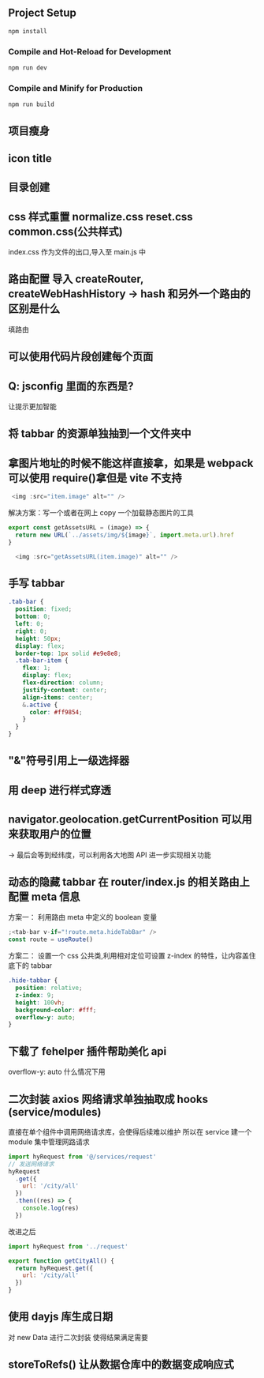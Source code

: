 ## Project Setup

```sh
npm install
```

### Compile and Hot-Reload for Development

```sh
npm run dev
```

### Compile and Minify for Production

```sh
npm run build
```

## 项目瘦身

## icon title

## 目录创建

## css 样式重置 normalize.css reset.css common.css(公共样式)

index.css 作为文件的出口,导入至 main.js 中

## 路由配置 导入 createRouter, createWebHashHistory -> hash 和另外一个路由的区别是什么

填路由

## 可以使用代码片段创建每个页面

## Q: jsconfig 里面的东西是?

让提示更加智能

## 将 tabbar 的资源单独抽到一个文件夹中

## 拿图片地址的时候不能这样直接拿，如果是 webpack 可以使用 require()拿但是 vite 不支持

```js
 <img :src="item.image" alt="" />
```

解决方案：写一个或者在网上 copy 一个加载静态图片的工具

```js
export const getAssetsURL = (image) => {
  return new URL(`../assets/img/${image}`, import.meta.url).href
}
```

```js
  <img :src="getAssetsURL(item.image)" alt="" />
```

## 手写 tabbar

```css
.tab-bar {
  position: fixed;
  bottom: 0;
  left: 0;
  right: 0;
  height: 50px;
  display: flex;
  border-top: 1px solid #e9e8e8;
  .tab-bar-item {
    flex: 1;
    display: flex;
    flex-direction: column;
    justify-content: center;
    align-items: center;
    &.active {
      color: #ff9854;
    }
  }
}
```

## "&"符号引用上一级选择器

## 用 deep 进行样式穿透

## navigator.geolocation.getCurrentPosition 可以用来获取用户的位置

-> 最后会等到经纬度，可以利用各大地图 API 进一步实现相关功能

## 动态的隐藏 tabbar 在 router/index.js 的相关路由上配置 meta 信息

方案一： 利用路由 meta 中定义的 boolean 变量

```js
;<tab-bar v-if="!route.meta.hideTabBar" />
const route = useRoute()
```

方案二： 设置一个 css 公共类,利用相对定位可设置 z-index 的特性，让内容盖住底下的 tabbar

```css
.hide-tabbar {
  position: relative;
  z-index: 9;
  height: 100vh;
  background-color: #fff;
  overflow-y: auto;
}
```

## 下载了 fehelper 插件帮助美化 api

overflow-y: auto 什么情况下用

## 二次封装 axios 网络请求单独抽取成 hooks (service/modules)

直接在单个组件中调用网络请求库，会使得后续难以维护
所以在 service 建一个 module 集中管理网路请求

```js
import hyRequest from '@/services/request'
// 发送网络请求
hyRequest
  .get({
    url: '/city/all'
  })
  .then((res) => {
    console.log(res)
  })
```

改进之后

```js
import hyRequest from '../request'

export function getCityAll() {
  return hyRequest.get({
    url: '/city/all'
  })
}
```

## 使用 dayjs 库生成日期

对 new Data 进行二次封装 使得结果满足需要

## storeToRefs() 让从数据仓库中的数据变成响应式
